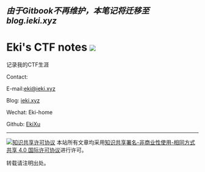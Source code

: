 *由于Gitbook不再维护，本笔记将迁移至blog.ieki.xyz*
---


# Eki's CTF notes ![](https://travis-ci.org/EkiXu/ctf-note.svg?branch=master)


记录我的CTF生涯

Contact:

E-mail:eki@ieki.xyz

Blog: [ieki.xyz](https://ieki.xyz/)

Wechat: Eki-home

Github: [EkiXu](https://github.com/EkiXu)

------
[![知识共享许可协议](https://i.creativecommons.org/l/by-nc-sa/4.0/88x31.png)](https://i.creativecommons.org/l/by-nc-sa/4.0/88x31.png)
本站所有文章均采用[知识共享署名-非商业性使用-相同方式共享 4.0 国际许可协议](https://creativecommons.org/licenses/by-nc-sa/4.0/)进行许可。

转载请注明出处。

